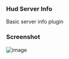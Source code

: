 ### Hud Server Info
Basic server info plugin
### Screenshot
![image](https://github.com/byoreo/hud-server-info/assets/96012695/c23fd456-f2bd-4a7f-8c77-ac969137edc1)
